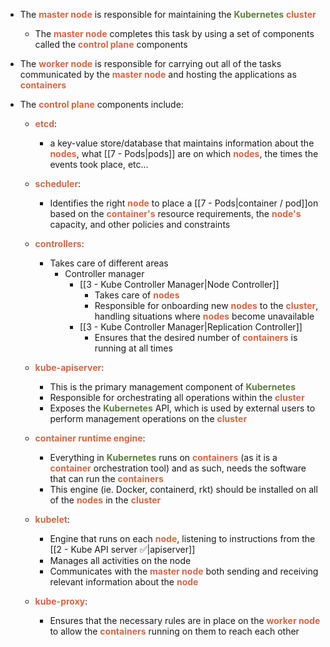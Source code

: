 - The <b><span style="color:#d46644">master node</span></b> is responsible for maintaining the <b><span style="color:#5c7e3e">Kubernetes</span></b> <b><span style="color:#d46644">cluster</span></b>
	- The <b><span style="color:#d46644">master node</span></b> completes this task by using a set of components called the <b><span style="color:#d46644">control plane</span></b> components

- The <b><span style="color:#d46644">worker node</span></b> is responsible for carrying out all of the tasks communicated by the <b><span style="color:#d46644">master node</span></b> and hosting the applications as <b><span style="color:#d46644">containers</span></b>

- The <b><span style="color:#d46644">control plane</span></b> components include:
	- <b><span style="color:#d46644">etcd</span></b>:
		- a key-value store/database that maintains information about the <b><span style="color:#d46644">nodes</span></b>, what [[7 - Pods|pods]] are on which <b><span style="color:#d46644">nodes</span></b>, the times the events took place, etc…

	- <b><span style="color:#d46644">scheduler</span></b>:
		- Identifies the right <b><span style="color:#d46644">node</span></b> to place a [[7 - Pods|container / pod]]on based on the <b><span style="color:#d46644">container's</span></b> resource requirements, the <b><span style="color:#d46644">node's</span></b> capacity, and other policies and constraints

	- <b><span style="color:#d46644">controllers</span></b>:
		- Takes care of different areas
			- Controller manager
				- [[3 - Kube Controller Manager|Node Controller]]
					- Takes care of <b><span style="color:#d46644">nodes</span></b>
					- Responsible for onboarding new <b><span style="color:#d46644">nodes</span></b> to the <b><span style="color:#d46644">cluster</span></b>, handling situations where <b><span style="color:#d46644">nodes</span></b> become unavailable
				- [[3 - Kube Controller Manager|Replication Controller]]
					- Ensures that the desired number of <b><span style="color:#d46644">containers</span></b> is running at all times

	- <b><span style="color:#d46644">kube-apiserver</span></b>:
		- This is the primary management component of <b><span style="color:#5c7e3e">Kubernetes</span></b>
		- Responsible for orchestrating all operations within the <b><span style="color:#d46644">cluster</span></b>
		- Exposes the <b><span style="color:#5c7e3e">Kubernetes</span></b> API, which is used by external users to perform management operations on the <b><span style="color:#d46644">cluster</span></b>

	- <b><span style="color:#d46644">container runtime engine</span></b>:
		- Everything in <b><span style="color:#5c7e3e">Kubernetes</span></b> runs on <b><span style="color:#d46644">containers</span></b> (as it is a <b><span style="color:#d46644">container</span></b> orchestration tool) and as such, needs the software that can run the <b><span style="color:#d46644">containers</span></b>
		- This engine (ie. Docker, containerd, rkt) should be installed on all of the <b><span style="color:#d46644">nodes</span></b> in the <b><span style="color:#d46644">cluster</span></b>

	- <b><span style="color:#d46644">kubelet</span></b>:
		- Engine that runs on each <b><span style="color:#d46644">node</span></b>, listening to instructions from the [[2 - Kube API server ✅|apiserver]]
		- Manages all activities on the node
		- Communicates with the <b><span style="color:#d46644">master node</span></b> both sending and receiving relevant information about the <b><span style="color:#d46644">node</span></b>

	- <b><span style="color:#d46644">kube-proxy</span></b>:
		- Ensures that the necessary rules are in place on the <b><span style="color:#d46644">worker node</span></b> to allow the <b><span style="color:#d46644">containers</span></b> running on them to reach each other